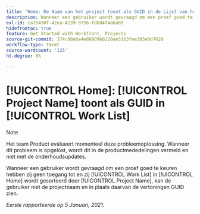 ```yaml
---
title: 'Home: De Naam van het project toont als GUID in de Lijst van het Werk'
description: Wanneer een gebruiker wordt gevraagd om een proef goed te keuren hebben zij geen toegang tot en zij hun Lijst van het Werk in [!UICONTROL Home] wordt gesorteerd door de Naam van het Project, kan de gebruiker niet de projectnaam en de vertoningen in plaats daarvan zien GUID.
exl-id: ca75430f-42ea-4239-9756-fd8d4f4aba89
hidefromtoc: true
feature: Get Started with Workfront, Projects
source-git-commit: 374c88a6a4e8890968220ae51b3fea303e0d7628
workflow-type: tm+mt
source-wordcount: '125'
ht-degree: 0%

---
```


# [!UICONTROL Home]: [!UICONTROL Project Name] toont als GUID in [!UICONTROL Work List]

<!--Article created by request-->

>[!NOTE]
>
>Het team Product evalueert momenteel deze probleemoplossing. Wanneer dit probleem is opgelost, wordt dit in de productmededelingen vermeld en niet met de onderhoudsupdates.

Wanneer een gebruiker wordt gevraagd om een proef goed te keuren hebben zij geen toegang tot en zij [!UICONTROL Work List] in [!UICONTROL Home] wordt gesorteerd door [!UICONTROL Project Name], kan de gebruiker niet de projectnaam en in plaats daarvan de vertoningen GUID zien.

_Eerste rapporteerde op 5 Januari, 2021._
